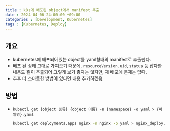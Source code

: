```yaml
---
title : k8s에 배포된 object에서 manifest 추출
date : 2024-04-06 24:00:00 +09:00
categories : [Development, Kubernetes]
tags : [Kubernetes, Deploy]
---
```


## 개요

- kubernetes에 배포되어있는 object를 yaml형태의 manifest로 추출한다.
- 배포 된 상태 그대로 가져오기 때문에, ```resourceVersion```, ```uid```, ```status``` 등 잡다한 내용도 같이 추출되어 그렇게 보기 좋지는 않지만, 재 배포에 문제는 없다.
- 추후 더 스마트한 방법이 있다면 내용 추가하겠음.

## 방법

- ```kubectl get {object 종류} {object 이름} -n {namespace} -o yaml > {파일명}.yaml```

    ```bash
    kubectl get deployments.apps nginx -n nginx -o yaml > nginx_deploy.yaml
    ```
